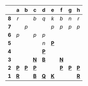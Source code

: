 |     |  a  |  b  |  c  |  d  |  e  |  f  |  g  |  h  |
|:---:|:---:|:---:|:---:|:---:|:---:|:---:|:---:|:---:|
|  **8**  |  _r_  |     |  _b_  |  _q_  |  _k_  |  _b_  |  _n_  |  _r_  |
|  **7**  |     |  _p_  |     |     |  _p_  |  _p_  |  _p_  |  _p_  |
|  **6**  |  _p_  |     |  _p_  |  _p_  |     |     |     |     |
|  **5**  |     |     |     |  _n_  |  [**P**](http://localhost:8080/api/chess/select?square=e5)  |     |     |     |
|  **4**  |     |     |     |  [**P**](https://github.com/grim-kalman)  |     |     |     |     |
|  **3**  |     |     |  [**N**](http://localhost:8080/api/chess/select?square=c3)  |  [**B**](http://localhost:8080/api/chess/select?square=d3)  |     |  [**N**](http://localhost:8080/api/chess/select?square=f3)  |     |     |
|  **2**  |  [**P**](http://localhost:8080/api/chess/select?square=a2)  |  [**P**](http://localhost:8080/api/chess/select?square=b2)  |  [**P**](https://github.com/grim-kalman)  |     |     |  [**P**](https://github.com/grim-kalman)  |  [**P**](http://localhost:8080/api/chess/select?square=g2)  |  [**P**](http://localhost:8080/api/chess/select?square=h2)  |
|  **1**  |  [**R**](http://localhost:8080/api/chess/select?square=a1)  |     |  [**B**](http://localhost:8080/api/chess/select?square=c1)  |  [**Q**](http://localhost:8080/api/chess/select?square=d1)  |  [**K**](http://localhost:8080/api/chess/select?square=e1)  |     |     |  [**R**](http://localhost:8080/api/chess/select?square=h1)  |
